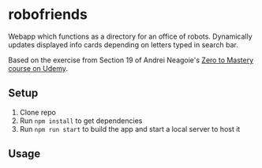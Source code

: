 # robofriends
Webapp which functions as a directory for an office of robots. Dynamically updates displayed info cards depending on letters typed in search bar. 

Based on the exercise from Section 19 of Andrei Neagoie's [Zero to Mastery course on Udemy](https://www.udemy.com/the-complete-web-developer-zero-to-mastery/).

## Setup

1. Clone repo
2. Run `npm install` to get dependencies
3. Run `npm run start` to build the app and start a local server to host it

## Usage
